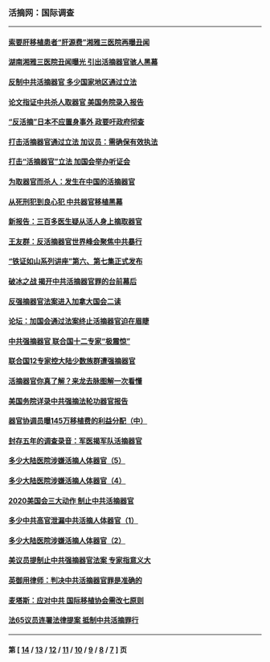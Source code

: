### 活摘网：国际调查
---
#### [索要肝移植患者“肝源费”湘雅三医院再曝丑闻](../../pages/nf5947/n14055320.md?09040430) 
#### [湖南湘雅三医院丑闻曝光 引出活摘器官骇人黑幕](../../pages/nf5947/n14051847.md?09040430) 
#### [反制中共活摘器官 多少国家地区通过立法](../../pages/nf5947/n14009863.md?09040430) 
#### [论文指证中共杀人取器官 美国务院录入报告](../../pages/nf5947/n13999890.md?09040430) 
#### [“反活摘”日本不应置身事外 政要吁政府彻查](../../pages/nf5947/n13971188.md?09040430) 
#### [打击活摘器官通过立法 加议员：需确保有效执法](../../pages/nf5947/n13886356.md?09040430) 
#### [打击“活摘器官”立法 加国会举办听证会](../../pages/nf5947/n13869362.md?09040430) 
#### [为取器官而杀人：发生在中国的活摘器官](../../pages/nf5947/n13794731.md?09040430) 
#### [从死刑犯到良心犯 中共器官移植黑幕](../../pages/nf5947/n13764669.md?09040430) 
#### [新报告：三百多医生疑从活人身上摘取器官](../../pages/nf5947/n13703044.md?09040430) 
#### [王友群：反活摘器官世界峰会聚焦中共暴行](../../pages/nf5947/n13250738.md?09040430) 
#### [“铁证如山系列讲座”第六、第七集正式发布](../../pages/nf5947/n13106287.md?09040430) 
#### [破冰之战 揭开中共活摘器官罪的台前幕后](../../pages/nf5947/n13082457.md?09040430) 
#### [反强摘器官法案进入加拿大国会二读](../../pages/nf5947/n13033450.md?09040430) 
#### [论坛：加国会通过法案终止活摘器官迫在眉睫](../../pages/nf5947/n13029839.md?09040430) 
#### [中共强摘器官 联合国十二专家“极震惊”](../../pages/nf5947/n13024313.md?09040430) 
#### [联合国12专家控大陆少数族群遭强摘器官](../../pages/nf5947/n13023877.md?09040430) 
#### [活摘器官你真了解？来龙去脉图解一次看懂](../../pages/nf5947/n13013820.md?09040430) 
#### [美国务院详录中共强摘法轮功器官报告](../../pages/nf5947/n12944519.md?09040430) 
#### [器官协调员曝145万移植费的利益分配（中）](../../pages/nf5947/n12894547.md?09040430) 
#### [封存五年的调查录音：军医揭军队活摘器官](../../pages/nf5947/n12798692.md?09040430) 
#### [多少大陆医院涉嫌活摘人体器官（5）](../../pages/nf5947/n12768383.md?09040430) 
#### [多少大陆医院涉嫌活摘人体器官（4）](../../pages/nf5947/n12664434.md?09040430) 
#### [2020美国会三大动作 制止中共活摘器官](../../pages/nf5947/n12682004.md?09040430) 
#### [多少中共高官泄漏中共活摘人体器官（1）](../../pages/nf5947/n12671234.md?09040430) 
#### [多少大陆医院涉嫌活摘人体器官（2）](../../pages/nf5947/n12655589.md?09040430) 
#### [美议员提制止中共强摘器官法案 专家指意义大](../../pages/nf5947/n12630561.md?09040430) 
#### [英御用律师：判决中共活摘器官罪是准确的](../../pages/nf5947/n12580740.md?09040430) 
#### [麦塔斯：应对中共 国际移植协会需改七原则](../../pages/nf5947/n12514711.md?09040430) 
#### [法65议员连署法律提案 抵制中共活摘罪行](../../pages/nf5947/n12437047.md?09040430) 

---
#### 第 [ [14](./14.md?09040430) / [13](./13.md?09040430) / [12](./12.md?09040430) / [11](./11.md?09040430) / [10](./10.md?09040430) / [9](./9.md?09040430) / [8](./8.md?09040430) / [7](./7.md?09040430) ] 页
